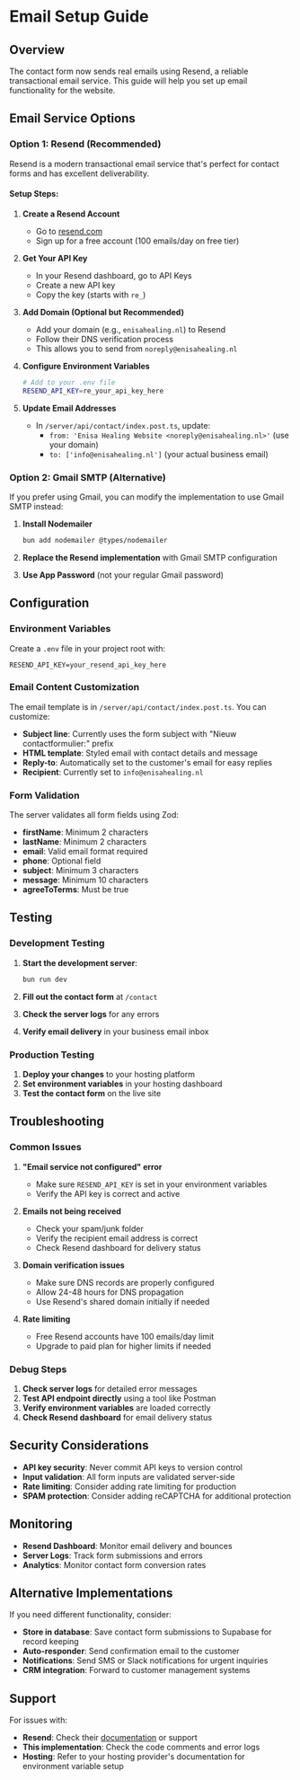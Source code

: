 # Email Setup Guide

## Overview

The contact form now sends real emails using Resend, a reliable transactional email service. This guide will help you set up email functionality for the website.

## Email Service Options

### Option 1: Resend (Recommended)

Resend is a modern transactional email service that's perfect for contact forms and has excellent deliverability.

#### Setup Steps:

1. **Create a Resend Account**

   - Go to [resend.com](https://resend.com)
   - Sign up for a free account (100 emails/day on free tier)

2. **Get Your API Key**

   - In your Resend dashboard, go to API Keys
   - Create a new API key
   - Copy the key (starts with `re_`)

3. **Add Domain (Optional but Recommended)**

   - Add your domain (e.g., `enisahealing.nl`) to Resend
   - Follow their DNS verification process
   - This allows you to send from `noreply@enisahealing.nl`

4. **Configure Environment Variables**

   ```bash
   # Add to your .env file
   RESEND_API_KEY=re_your_api_key_here
   ```

5. **Update Email Addresses**
   - In `/server/api/contact/index.post.ts`, update:
     - `from: 'Enisa Healing Website <noreply@enisahealing.nl>'` (use your domain)
     - `to: ['info@enisahealing.nl']` (your actual business email)

### Option 2: Gmail SMTP (Alternative)

If you prefer using Gmail, you can modify the implementation to use Gmail SMTP instead:

1. **Install Nodemailer**

   ```bash
   bun add nodemailer @types/nodemailer
   ```

2. **Replace the Resend implementation** with Gmail SMTP configuration
3. **Use App Password** (not your regular Gmail password)

## Configuration

### Environment Variables

Create a `.env` file in your project root with:

```env
RESEND_API_KEY=your_resend_api_key_here
```

### Email Content Customization

The email template is in `/server/api/contact/index.post.ts`. You can customize:

- **Subject line**: Currently uses the form subject with "Nieuw contactformulier:" prefix
- **HTML template**: Styled email with contact details and message
- **Reply-to**: Automatically set to the customer's email for easy replies
- **Recipient**: Currently set to `info@enisahealing.nl`

### Form Validation

The server validates all form fields using Zod:

- **firstName**: Minimum 2 characters
- **lastName**: Minimum 2 characters
- **email**: Valid email format required
- **phone**: Optional field
- **subject**: Minimum 3 characters
- **message**: Minimum 10 characters
- **agreeToTerms**: Must be true

## Testing

### Development Testing

1. **Start the development server**:

   ```bash
   bun run dev
   ```

2. **Fill out the contact form** at `/contact`

3. **Check the server logs** for any errors

4. **Verify email delivery** in your business email inbox

### Production Testing

1. **Deploy your changes** to your hosting platform
2. **Set environment variables** in your hosting dashboard
3. **Test the contact form** on the live site

## Troubleshooting

### Common Issues

1. **"Email service not configured" error**

   - Make sure `RESEND_API_KEY` is set in your environment variables
   - Verify the API key is correct and active

2. **Emails not being received**

   - Check your spam/junk folder
   - Verify the recipient email address is correct
   - Check Resend dashboard for delivery status

3. **Domain verification issues**

   - Make sure DNS records are properly configured
   - Allow 24-48 hours for DNS propagation
   - Use Resend's shared domain initially if needed

4. **Rate limiting**
   - Free Resend accounts have 100 emails/day limit
   - Upgrade to paid plan for higher limits if needed

### Debug Steps

1. **Check server logs** for detailed error messages
2. **Test API endpoint directly** using a tool like Postman
3. **Verify environment variables** are loaded correctly
4. **Check Resend dashboard** for email delivery status

## Security Considerations

- **API key security**: Never commit API keys to version control
- **Input validation**: All form inputs are validated server-side
- **Rate limiting**: Consider adding rate limiting for production
- **SPAM protection**: Consider adding reCAPTCHA for additional protection

## Monitoring

- **Resend Dashboard**: Monitor email delivery and bounces
- **Server Logs**: Track form submissions and errors
- **Analytics**: Monitor contact form conversion rates

## Alternative Implementations

If you need different functionality, consider:

- **Store in database**: Save contact form submissions to Supabase for record keeping
- **Auto-responder**: Send confirmation email to the customer
- **Notifications**: Send SMS or Slack notifications for urgent inquiries
- **CRM integration**: Forward to customer management systems

## Support

For issues with:

- **Resend**: Check their [documentation](https://resend.com/docs) or support
- **This implementation**: Check the code comments and error logs
- **Hosting**: Refer to your hosting provider's documentation for environment variable setup
